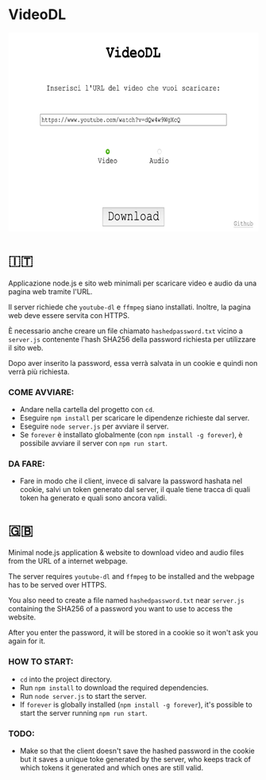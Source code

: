 # VideoDL

<img src="github-images/1.png" height="400"></img>

# 🇮🇹

Applicazione node.js e sito web minimali per scaricare video e audio da una pagina web tramite l'URL.

Il server richiede che `youtube-dl` e `ffmpeg` siano installati. Inoltre, la pagina web deve essere servita con HTTPS.

È necessario anche creare un file chiamato `hashedpassword.txt` vicino a `server.js` contenente l'hash SHA256 della password richiesta per utilizzare il sito web.

Dopo aver inserito la password, essa verrà salvata in un cookie e quindi non verrà più richiesta.

### COME AVVIARE:
- Andare nella cartella del progetto con `cd`.
- Eseguire `npm install` per scaricare le dipendenze richieste dal server.
- Eseguire `node server.js` per avviare il server.
- Se `forever` è installato globalmente (con `npm install -g forever`), è possibile avviare il server con `npm run start`.

### DA FARE:
- Fare in modo che il client, invece di salvare la password hashata nel cookie, salvi un token generato dal server, il quale tiene tracca di quali token ha generato e quali sono ancora validi.

# 🇬🇧

Minimal node.js application & website to download video and audio files from the URL of a internet webpage.

The server requires `youtube-dl` and `ffmpeg` to be installed and the webpage has to be served over HTTPS.

You also need to create a file named `hashedpassword.txt` near `server.js` containing the SHA256 of a password you want to use to access the website.

After you enter the password, it will be stored in a cookie so it won't ask you again for it.

### HOW TO START:
- `cd` into the project directory.
- Run `npm install` to download the required dependencies.
- Run `node server.js` to start the server.
- If `forever` is globally installed (`npm install -g forever`), it's possible to start the server running `npm run start`.

### TODO:
- Make so that the client doesn't save the hashed password in the cookie but it saves a unique toke  generated by the server, who keeps track of which tokens it generated and which ones are still valid.
